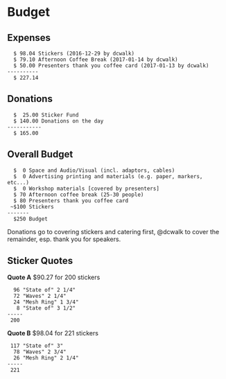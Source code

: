 # Budget

## Expenses

~~~
  $ 98.04 Stickers (2016-12-29 by dcwalk)
  $ 79.10 Afternoon Coffee Break (2017-01-14 by dcwalk)
  $ 50.00 Presenters thank you coffee card (2017-01-13 by dcwalk)
----------
  $ 227.14 
~~~

## Donations

~~~
  $  25.00 Sticker Fund
  $ 140.00 Donations on the day
-----------
  $ 165.00
~~~

## Overall Budget

~~~
  $  0 Space and Audio/Visual (incl. adaptors, cables)  
  $  0 Advertising printing and materials (e.g. paper, markers, etc...)  
  $  0 Workshop materials [covered by presenters]
  $ 70 Afternoon coffee break (25-30 people)
  $ 80 Presenters thank you coffee card
 ~$100 Stickers
-------
  $250 Budget
~~~

Donations go to covering stickers and catering first, @dcwalk to cover the remainder, esp. thank you for speakers.

## Sticker Quotes

**Quote A** $90.27 for 200 stickers

~~~
  96 "State of" 2 1/4"
  72 "Waves" 2 1/4"
  24 "Mesh Ring" 1 3/4"
   8 "State of" 3 1/2"
-----
 200
~~~

**Quote B** $98.04 for 221 stickers
~~~
 117 "State of" 3"
  78 "Waves" 2 3/4"
  26 "Mesh Ring" 2 1/4"
-----
 221
~~~
